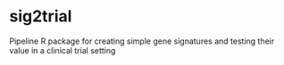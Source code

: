# sig2trial
Pipeline R package for creating simple gene signatures and testing their value in a clinical trial setting
